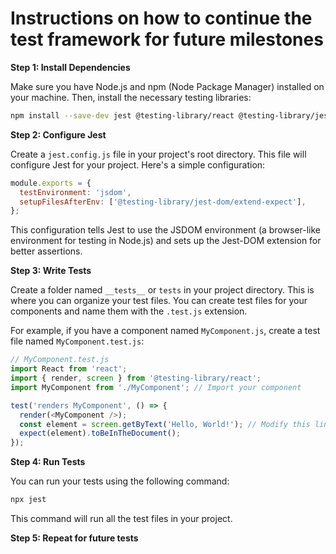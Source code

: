 # Instructions on how to continue the test framework for future milestones

**Step 1: Install Dependencies**

Make sure you have Node.js and npm (Node Package Manager) installed on your machine. Then, install the necessary testing libraries:

```bash
npm install --save-dev jest @testing-library/react @testing-library/jest-dom
```

**Step 2: Configure Jest**

Create a `jest.config.js` file in your project's root directory. This file will configure Jest for your project. Here's a simple configuration:

```javascript
module.exports = {
  testEnvironment: 'jsdom',
  setupFilesAfterEnv: ['@testing-library/jest-dom/extend-expect'],
};
```

This configuration tells Jest to use the JSDOM environment (a browser-like environment for testing in Node.js) and sets up the Jest-DOM extension for better assertions.

**Step 3: Write Tests**

Create a folder named `__tests__` or `tests` in your project directory. This is where you can organize your test files. You can create test files for your components and name them with the `.test.js` extension.

For example, if you have a component named `MyComponent.js`, create a test file named `MyComponent.test.js`:

```javascript
// MyComponent.test.js
import React from 'react';
import { render, screen } from '@testing-library/react';
import MyComponent from './MyComponent'; // Import your component

test('renders MyComponent', () => {
  render(<MyComponent />);
  const element = screen.getByText('Hello, World!'); // Modify this line to match your component's content
  expect(element).toBeInTheDocument();
});
```

**Step 4: Run Tests**

You can run your tests using the following command:

```bash
npx jest
```

This command will run all the test files in your project.

**Step 5: Repeat for future tests**

